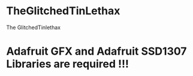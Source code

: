 # TheGlitchedTinLethax
The GlitchedTinlethax

# Adafruit GFX and Adafruit SSD1307 Libraries are required !!!
